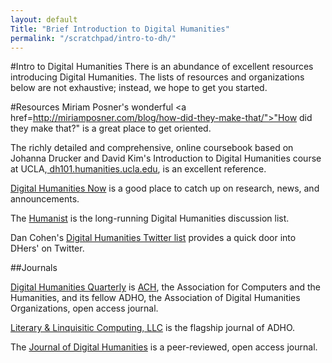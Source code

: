 ```yaml
---
layout: default
Title: "Brief Introduction to Digital Humanities"
permalink: "/scratchpad/intro-to-dh/"
---
```

#Intro to Digital Humanities
There is an abundance of excellent resources introducing Digital
Humanities. The lists of resources and organizations below are not exhaustive; instead, we hope to get you started. 

#Resources
Miriam Posner's wonderful <a href=http://miriamposner.com/blog/how-did-they-make-that/">"How did they make that?"</a> is a great place to get oriented.

The richly detailed and comprehensive, online coursebook based on Johanna Drucker and David Kim's Introduction to Digital Humanities course at UCLA,<a href="http://dh101.humanities.ucla.edu/"> dh101.humanities.ucla.edu</a>, is an excellent reference.

<a href="http://digitalhumanitiesnow.org/">Digital Humanities Now</a> is a good place to catch up on research, news, and announcements.

The <a href="http://dhhumanist.org/">Humanist</a> is the long-running Digital Humanities discussion list.

Dan Cohen's <a href="https://twitter.com/dancohen/lists/digitalhumanities">Digital Humanities Twitter list</a> provides a quick door into DHers' on Twitter.

##Journals

<a href="http://www.digitalhumanities.org/dhq/">Digital Humanities Quarterly</a> is <a href="http://ach.org/">ACH</a>, the Association for Computers and the Humanities, and its fellow ADHO, the Association of Digital Humanities Organizations, open access journal.

<a href="http://llc.oxfordjournals.org/">Literary & Linquisitic Computing, LLC</a> is the flagship journal of ADHO.

The <a href="http://journalofdigitalhumanities.org/">Journal of Digital Humanities</a> is a peer-reviewed, open access journal.
